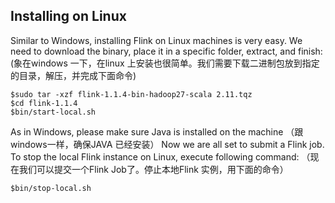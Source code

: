 Installing on Linux
---
Similar to Windows, installing Flink on Linux machines is very easy. We need to download the binary, place it in a specific folder, extract, and finish:(象在windows 一下，在linux 上安装也很简单。我们需要下载二进制包放到指定的目录，解压，并完成下面命令)
```
$sudo tar -xzf flink-1.1.4-bin-hadoop27-scala 2.11.tqz 
$cd flink-1.1.4
$bin/start-local.sh
```
As in Windows, please make sure Java is installed on the machine
（跟windows一样，确保JAVA 已经安装）
Now we are all set to submit a Flink job. To stop the local Flink instance on Linux, execute following command:
（现在我们可以提交一个Flink Job了。停止本地Flink 实例，用下面的命令）
```
$bin/stop-local.sh
```

